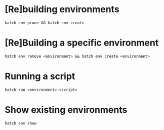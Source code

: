 # [Re]building environments
```
hatch env prune && hatch env create
```

# [Re]Building a specific environment
```
hatch env remove <environment> && hatch env create <environment>
```

# Running a script
```
hatch run <environment>:<script>
```

# Show existing environments
```
hatch env show
```
